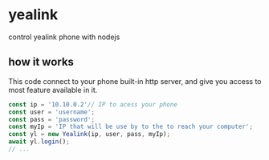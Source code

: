 # yealink

control yealink phone with nodejs

## how it works

This code connect to your phone built-in http server, and give you access to most feature available in it.

```typescript
const ip = '10.10.0.2'// IP to acess your phone
const user = 'username';
const pass = 'password';
const myIp = 'IP that will be use by to the to reach your computer';
const yl = new Yealink(ip, user, pass, myIp);
await yl.login();
// ...
```

